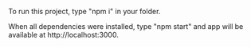 To run this project, type "npm i" in your folder.

When all dependencies were installed, type "npm start" and app will be available at http://localhost:3000.

